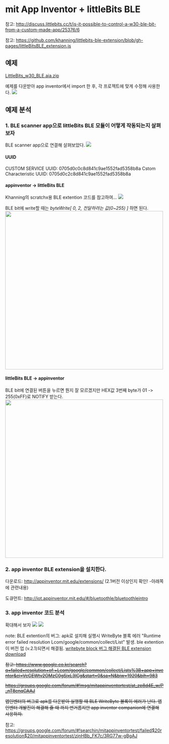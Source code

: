 # mit App Inventor + littleBits BLE

참고:
<http://discuss.littlebits.cc/t/is-it-possible-to-control-a-w30-ble-bit-from-a-custom-made-app/25376/6>

참고:
<https://github.com/khanning/littlebits-ble-extension/blob/gh-pages/littleBitsBLE_extension.js>

## 예제
[LittleBits\_w30\_BLE.aia.zip](/LittleBits_w30_BLE.aia.zip)

예제를 다운받아 app inventor에서 import 한 후, 각 프로젝트에 맞게 수정해 사용한다.
![](https://cl.ly/pZeY/appInventor-littleBIts_BLE.gif)

## 예제 분석
### 1\. BLE scanner app으로 littleBits BLE 모듈이 어떻게 작동되는지 살펴보자

BLE scanner app으로 연결해 살펴보았다.
<img src="https://cl.ly/pWVO/IMG_20180214_123843.jpg">

#### UUID
CUSTOM SERVICE UUID: 0705d0c0c8d841c9ae1552fad5358b8a
Cstom Characteristic UUID: 0705d0c2c8d841c9ae1552fad5358b8a

#### appinventor -\> littleBits BLE

Khanning의 scratchx용 BLE extention 코드를 참고하여...
![](https://cl.ly/pVSi/Image%202018-02-14%20at%202.46.00%20PM.png)

BLE bit에 write할 때는 *byteWrite[ 0, 2, 전달하려는 값(0~255) ]* 하면 된다.
<img src="https://cl.ly/pWnQ/Screenshot_2018-02-14-15-34-33.png" width=500>

#### littleBits BLE -\> appinventor

BLE bit에 연결된 버튼을 누르면 뭔지 잘 모르겠지만 HEX값 3번째 byte가 01 -\> 255(0xFF)로 NOTIFY 받는다.
<img src="https://cl.ly/pWrQ/Image%202018-02-14%20at%2012.51.17%20PM.png" width="500">

### 2\. app inventor BLE extension을 설치한다.

다운로드: <http://appinventor.mit.edu/extensions/> (2.1버전 이상인지 확인\! -아래쪽에 관련내용)

도큐먼트: <http://iot.appinventor.mit.edu/#/bluetoothle/bluetoothleintro>

### 3\. app inventor 코드 분석

확대해서 보자
![](https://cl.ly/pXZV/Image%202018-02-15%20at%206.10.17%20AM.png)
![](https://cl.ly/pXPB/Image%202018-02-15%20at%206.03.49%20AM.png)

note: BLE extention의 버그: apk로 설치해 실행시 WriteByte 블록 에러 "Runtime error failed resolution Lcom/google/common/collect/List" 발생. ble extention이 버전 업 (v.2.1)되면서 해결됨.
[writebyte block 버그 해결된 BLE extension download](/BLE-v2.1-rc4.aix.zip)
<div>

<del>

참고:
<https://www.google.co.kr/search?q=failed+resolution+of:+Lcom/google/common/collect/Lists%3B+app+inventor&ei=VcGEWtv2OMzC0gSjxL3ICg&start=0&sa=N&biw=1920&bih=983>

<https://groups.google.com/forum/#!msg/mitappinventortest/at_zp8d4E_w/P_nT8enqCAAJ>

앱인벤터의 버그로 apk를 다운받아 실행할 때 BLE WriteByte 블록이 에러가 난다. 앱인벤터 개발진이 해결해 줄 때 까지
번거롭지만 app inventor companion에 연결해 사용하자. </del>

</div>


참고:
<https://groups.google.com/forum/#!searchin/mitappinventortest/failed$20resolution$20/mitappinventortest/zjnHBb_FK7c/3RG77w-gBgAJ>
